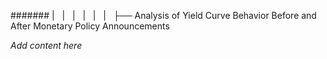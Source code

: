 ####### |   |   |   |   |   |   ├── Analysis of Yield Curve Behavior Before and After Monetary Policy Announcements

*Add content here*